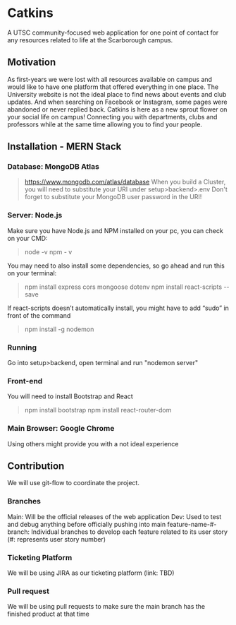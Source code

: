 # Catkins
A UTSC community-focused web application for one point of contact for any resources related to life at the Scarborough campus. 

## Motivation
As first-years we were lost with all resources available on campus and would like to have one platform that offered everything in one place. The University website is not the ideal place to find news about events and club updates. And when searching on Facebook or Instagram, some pages were abandoned or never replied back. Catkins is here as a new sprout flower on your social life on campus! Connecting you with departments, clubs and professors while at the same time allowing you to find your people. 

## Installation - MERN Stack
### Database: MongoDB Atlas
> https://www.mongodb.com/atlas/database
When you build a Cluster, you will need to substitute your URI under setup>backend>.env
Don't forget to substitute your MongoDB user password in the URI!

### Server: Node.js
Make sure you have Node.js and NPM installed on your pc, you can check on your CMD:
> node -v
> npm - v

You may need to also install some dependencies, so go ahead and run this on your terminal:
> npm install express cors mongoose dotenv
> npm install react-scripts --save

If react-scripts doesn’t automatically install, you might have to add “sudo” in front of the command

> npm install -g nodemon 

### Running
Go into setup>backend, open terminal and run "nodemon server"

### Front-end
You will need to install Bootstrap and React
> npm install bootstrap 
> npm install react-router-dom

### Main Browser: Google Chrome
Using others might provide you with a not ideal experience

## Contribution
We will use git-flow to coordinate the project. 

### Branches
Main: Will be the official releases of the web application
Dev: Used to test and debug anything before officially pushing into main
feature-name-#-branch: Individual branches to develop each feature related to its user story (#: represents user story number)

### Ticketing Platform
We will be using JIRA as our ticketing platform (link: TBD)

### Pull request
We will be using pull requests to make sure the main branch has the finished product at that time
